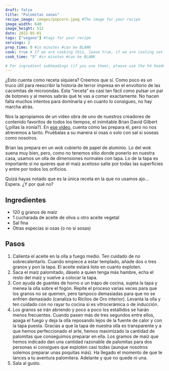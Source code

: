 ```yaml
---
draft: false
title: "Palomitas sanas"
recipe_image: images/popcorn.jpeg #The image for your recipe
image_width: 640
image_height: 512
date: 2022-05-01
tags: ["vegano"] #tags for your recipe
servings: 2
prep_time: 0 #in minutes #can be BLANK
cook: true # If we are cooking this, leave true, if we are cooling set to false
cook_time: "5" #in minutes #can be BLANK

# For ingredient subheadings (if you use them), please use the h4 header.  For print view I have those elements targeted
---
```


¿Esto cuenta como receta siquiera? Creemos que sí. Como poco es un truco útil para reescribir la historia de terror impresa en el envoltorio de las cacomitas de microondas. Esta “receta” es casi tan fácil como pulsar un par de botones y al menos sabrás qué te vas a comer exactamente. No hacen falta muchos intentos para dominarla y en cuanto lo consigues, no hay marcha atrás.

Nos la apropiamos de un vídeo obra de uno de nuestros creadores de contenido favoritos de todos los tiempos, el inimitable Brian David Gilbert (¿pillas la ironía?). En [ese vídeo](https://youtu.be/3fG8rNHUspU), cuenta cómo las prepara él, pero no nos atrevemos a tanto. Pruébalas a su manera si osas o solo con sal si soseas como nosotros.

Brian las prepara en un wok cubierto de papel de aluminio. Lo del wok suena muy bien, pero, como no tenemos sitio donde ponerlo en nuestra casa, usamos un olla de dimensiones normales con tapa. Lo de la tapa es importante si no quieres que el maíz aceitoso salte por todas las superficies y entre por todos los orificios.

Quizá hayas notado que es la única receta en la que no usamos ajo… Espera. ¿Y por qué no?

## Ingredientes

- 120 g granos de maíz
- 1 cucharada de aceite de oliva u otro aceite vegetal
- Sal fina
- Otras especias si osas (o no si sosas)




## Pasos

1. Calienta el aceite en la olla a fuego medio. Ten cuidado de no sobrecalentarlo. Cuando empiece a estar templado, añade dos o tres granos y pon la tapa. El aceite estará listo en cuanto exploten.
2. Saca el maíz palomitado, dáselo a quien tenga más hambre, echa el resto del maíz y vuelve a colocar la tapa.
3. Con ayuda de guantes de horno o un trapo de cocina, sujeta la tapa y menea la olla sobre el fogón. Repite el proceso varias veces para que los granos no se quemen, pero tampoco demasiadas para que no se enfríen demasiado (canaliza tu Ricitos de Oro interior). Levanta la olla y ten cuidado con no rayar tu cocina si es vitrocerámica o de inducción.
4. Los granos se irán abriendo y poco a poco los estallidos se harán menos frecuentes. Cuando pasen más de tres segundos entre ellos, apaga el fuego y deja la olla reposando lejos de la fuente de calor y con la tapa puesta. Gracias a que la tapa de nuestra olla es transparente y a que hemos perfeccionado el arte, hemos maximizado la cantidad de palomitas que conseguimos preparar en ella. Los gramos de maíz que hemos indicado dan una cantidad razonable de palomitas para dos personas si consigues que exploten casi todas (aunque nosotros solemos preparar unas poquitas más). Ha llegado el momento de que te lances a tu aventura palomitera. Adelante y que no quede ni una.
5. Sala al gusto.
